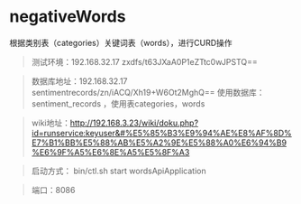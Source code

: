 # negativeWords
根据类别表（categories）关键词表（words），进行CURD操作

> 测试环境：192.168.32.17  zxdfs/t63JXaA0P1eZTtc0wJPSTQ==

> 数据库地址：192.168.32.17   sentimentrecords/zn/iACQ/Xh19+W6Ot2MghQ==
使用数据库： sentiment_records ，使用表categories，words

> wiki地址：http://192.168.3.23/wiki/doku.php?id=runservice:keyuser&#%E5%85%B3%E9%94%AE%E8%AF%8D%E7%B1%BB%E5%88%AB%E5%A2%9E%E5%88%A0%E6%94%B9%E6%9F%A5%E6%8E%A5%E5%8F%A3

> 启动方式： bin/ctl.sh start wordsApiApplication

> 端口：8086
